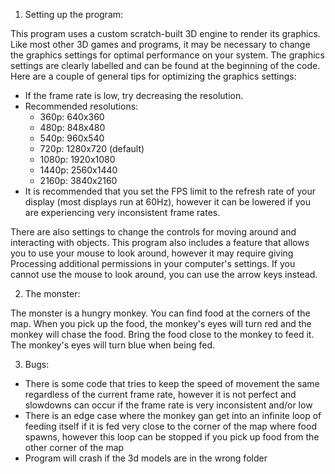 1. Setting up the program:


This program uses a custom scratch-built 3D engine to render its graphics. Like most other 3D games and programs, it may be necessary to change the graphics settings for optimal performance on your system. The graphics settings are clearly labelled and can be found at the beginning of the code. Here are a couple of general tips for optimizing the graphics settings:
- If the frame rate is low, try decreasing the resolution.
- Recommended resolutions:
	- 360p: 640x360
	- 480p: 848x480
	- 540p: 960x540
	- 720p: 1280x720 (default)
	- 1080p: 1920x1080
	- 1440p: 2560x1440
	- 2160p: 3840x2160
- It is recommended that you set the FPS limit to the refresh rate of your display (most displays run at 60Hz), however it can be lowered if you are experiencing very inconsistent frame rates.

There are also settings to change the controls for moving around and interacting with objects. This program also includes a feature that allows you to use your mouse to look around, however it may require giving Processing additional permissions in your computer's settings. If you cannot use the mouse to look around, you can use the arrow keys instead.


2. The monster:


The monster is a hungry monkey. You can find food at the corners of the map. When you pick up the food, the monkey's eyes will turn red and the monkey will chase the food. Bring the food close to the monkey to feed it. The monkey's eyes will turn blue when being fed.


3. Bugs:


- There is some code that tries to keep the speed of movement the same regardless of the current frame rate, however it is not perfect and slowdowns can occur if the frame rate is very inconsistent and/or low
- There is an edge case where the monkey gan get into an infinite loop of feeding itself if it is fed very close to the corner of the map where food spawns, however this loop can be stopped if you pick up food from the other corner of the map
- Program will crash if the 3d models are in the wrong folder